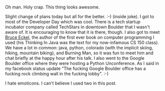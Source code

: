 Oh man. Holy crap. This thing looks awesome.

<object type="application/x-shockwave-flash" style="width:560px; height:340px;" data="http://www.youtube.com/v/qJhiY3oQRIk"><param name="movie" value="http://www.youtube.com/v/qJhiY3oQRIk"></object>   

Slight change of plans today but all for the better. :-) (inside joke). I got to most of the Developer Day which was cool. There is a tech startup incubator company called TechStars in downtown Boulder that I wasn't aware of. It is encouraging to know that it is there, though. I also got to meet [Bruce Eckel](http://www.artima.com/weblogs/index.jsp?blogger=beckel), the author of the first ever book on computer programming I used (his Thinking In Java was the text for my now-infamous CS 150 class). We have a lot in common: java, python, colorado (with the implicit skiing, hiking, mountain biking), and Burning Man, so it was fun to meet him and chat briefly at the happy hour after his talk. I also went to the Google Boulder office where they were hosting a Python Unconference. As I said in my facebook status update "The fucking Google Boulder office has a fucking rock climbing wall in the fucking lobby". :-)

I hate emoticons. I can't believe I used two in this post.